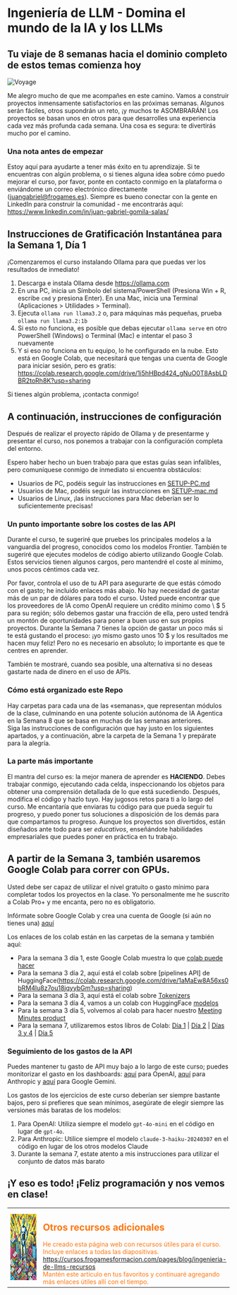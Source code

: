# Ingeniería de LLM  - Domina el mundo de la IA y los LLMs

## Tu viaje de 8 semanas hacia el dominio completo de estos temas comienza hoy

![Voyage](voyage.jpg)


Me alegro mucho de que me acompañes en este camino. Vamos a construir proyectos inmensamente satisfactorios en las próximas semanas. Algunos serán fáciles, otros supondrán un reto, ¡y muchos te ASOMBRARÁN! Los proyectos se basan unos en otros para que desarrolles una experiencia cada vez más profunda cada semana. Una cosa es segura: te divertirás mucho por el camino.


### Una nota antes de empezar

Estoy aquí para ayudarte a tener más éxito en tu aprendizaje. Si te encuentras con algún problema, o si tienes alguna idea sobre cómo puedo mejorar el curso, por favor, ponte en contacto conmigo en la plataforma o enviándome un correo electrónico directamente (juangabriel@frogames.es). Siempre es bueno conectar con la gente en LinkedIn para construir la comunidad - me encontrarás aquí:  
[https://www.linkedin.com/in/juan-gabriel-gomila-salas/
](https://www.linkedin.com/in/juan-gabriel-gomila-salas/)


## Instrucciones de Gratificación Instantánea para la Semana 1, Día 1

¡Comenzaremos el curso instalando Ollama para que puedas ver los resultados de inmediato!
1. Descarga e instala Ollama desde https://ollama.com
2. En una PC, inicia un Símbolo del sistema/PowerShell (Presiona Win + R, escribe `cmd` y presiona Enter). En una Mac, inicia una Terminal (Aplicaciones > Utilidades > Terminal).
3. Ejecuta `ollama run llama3.2` o, para máquinas más pequeñas, prueba `ollama run llama3.2:1b`
4. Si esto no funciona, es posible que debas ejecutar `ollama serve` en otro PowerShell (Windows) o Terminal (Mac) e intentar el paso 3 nuevamente
5. Y si eso no funciona en tu equipo, lo he configurado en la nube. Esto está en Google Colab, que necesitará que tengas una cuenta de Google para iniciar sesión, pero es gratis: https://colab.research.google.com/drive/1i5hHBpd424_gNuO0T8AsbLDBR2toRh8K?usp=sharing 

Si tienes algún problema, ¡contacta conmigo!

## A continuación, instrucciones de configuración

Después de realizar el proyecto rápido de Ollama y de presentarme y presentar el curso, nos ponemos a trabajar con la configuración completa del entorno.

Espero haber hecho un buen trabajo para que estas guías sean infalibles, pero comuníquese conmigo de inmediato si encuentra obstáculos:

- Usuarios de PC, podéis seguir las instrucciones en [SETUP-PC.md](SETUP-PC.md)
- Usuarios de Mac, podéis seguir las instrucciones en [SETUP-mac.md](SETUP-mac.md)
- Usuarios de Linux, ¡las instrucciones para Mac deberían ser lo suficientemente precisas!

### Un punto importante sobre los costes de las API

Durante el curso, te sugeriré que pruebes los principales modelos a la vanguardia del progreso, conocidos como los modelos Frontier. También te sugeriré que ejecutes modelos de código abierto utilizando Google Colab. Estos servicios tienen algunos cargos, pero mantendré el coste al mínimo, unos pocos céntimos cada vez.

Por favor, controla el uso de tu API para asegurarte de que estás cómodo con el gasto; he incluido enlaces más abajo. No hay necesidad de gastar más de un par de dólares para todo el curso. Usted puede encontrar que los proveedores de IA como OpenAI requiere un crédito mínimo como \ $ 5 para su región; sólo debemos gastar una fracción de ella, pero usted tendrá un montón de oportunidades para poner a buen uso en sus propios proyectos. Durante la Semana 7 tienes la opción de gastar un poco más si te está gustando el proceso: ¡yo mismo gasto unos 10 $ y los resultados me hacen muy feliz! Pero no es necesario en absoluto; lo importante es que te centres en aprender.

También te mostraré, cuando sea posible, una alternativa si no deseas gastarte nada de dinero en el uso de APIs.


### Cómo está organizado este Repo

Hay carpetas para cada una de las «semanas», que representan módulos de la clase, culminando en una potente solución autónoma de IA Agentica en la Semana 8 que se basa en muchas de las semanas anteriores.    
Siga las instrucciones de configuración que hay justo en los siguientes apartados, y a continuación, abre la carpeta de la Semana 1 y prepárate para la alegría.


### La parte más importante

El mantra del curso es: la mejor manera de aprender es **HACIENDO**. Debes trabajar conmigo, ejecutando cada celda, inspeccionando los objetos para obtener una comprensión detallada de lo que está sucediendo. Después, modifica el código y hazlo tuyo. Hay jugosos retos para ti a lo largo del curso. Me encantaría que enviaras tu código para que pueda seguir tu progreso, y puedo poner tus soluciones a disposición de los demás para que compartamos tu progreso. Aunque los proyectos son divertidos, están diseñados ante todo para ser _educativos_, enseñándote habilidades empresariales que puedes poner en práctica en tu trabajo.



## A partir de la Semana 3, también usaremos Google Colab para correr con GPUs.

Usted debe ser capaz de utilizar el nivel gratuito o gasto mínimo para completar todos los proyectos en la clase. Yo personalmente me he suscrito a Colab Pro+ y me encanta, pero no es obligatorio.

Infórmate sobre Google Colab y crea una cuenta de Google (si aún no tienes una) [aquí](https://colab.research.google.com/)

Los enlaces de los colab están en las carpetas de la semana y también aquí:  
- Para la semana 3 día 1, este Google Colab muestra lo que [colab puede hacer](https://colab.research.google.com/drive/1DjcrYDZldAXKJ08x1uYIVCtItoLPk1Wr?usp=sharing)
- Para la semana 3 día 2, aquí está el colab sobre [pipelines API] de HuggingFace(https://colab.research.google.com/drive/1aMaEw8A56xs0bRM4lu8z7ou18jqyybGm?usp=sharing)
- Para la semana 3 día 3, aquí está el colab sobre [Tokenizers](https://colab.research.google.com/drive/1WD6Y2N7ctQi1X9wa6rpkg8UfyA4iSVuz?usp=sharing)
- Para la semana 3 día 4, vamos a un colab con HuggingFace [modelos](https://colab.research.google.com/drive/1hhR9Z-yiqjUe7pJjVQw4c74z_V3VchLy?usp=sharing)
- Para la semana 3 día 5, volvemos al colab para hacer nuestro [Meeting Minutes product](https://colab.research.google.com/drive/1KSMxOCprsl1QRpt_Rq0UqCAyMtPqDQYx?usp=sharing)
- Para la semana 7, utilizaremos estos libros de Colab: [Día 1](https://colab.research.google.com/drive/15rqdMTJwK76icPBxNoqhI7Ww8UM-Y7ni?usp=sharing) | [Día 2](https://colab.research.google.com/drive/1T72pbfZw32fq-clQEp-p8YQ4_qFKv4TP?usp=sharing) | [Días 3 y 4](https://colab.research.google.com/drive/1csEdaECRtjV_1p9zMkaKKjCpYnltlN3M?usp=sharing) | [Día 5](https://colab.research.google.com/drive/1igA0HF0gvQqbdBD4GkcK3GpHtuDLijYn?usp=sharing)





### Seguimiento de los gastos de la API

Puedes mantener tu gasto de API muy bajo a lo largo de este curso; puedes monitorizar el gasto en los dashboards: [aquí](https://platform.openai.com/usage) para OpenAI, [aquí](https://console.anthropic.com/settings/cost) para Anthropic y [aquí](https://console.cloud.google.com/apis/api/generativelanguage.googleapis.com/cost) para Google Gemini.

Los gastos de los ejercicios de este curso deberían ser siempre bastante bajos, pero si prefieres que sean mínimos, asegúrate de elegir siempre las versiones más baratas de los modelos:
1. Para OpenAI: Utiliza siempre el modelo `gpt-4o-mini` en el código en lugar de `gpt-4o`.
2. Para Anthropic: Utilice siempre el modelo `claude-3-haiku-20240307` en el código en lugar de los otros modelos Claude
3. Durante la semana 7, estate atento a mis instrucciones para utilizar el conjunto de datos más barato



## ¡Y eso es todo! ¡Feliz programación y nos vemos en clase!



<table style="margin: 0; text-align: left;">
    <tr>
        <td style="width: 150px; height: 150px; vertical-align: middle;">
            <img src="resources.jpg" width="150" height="150" style="display: block;" />
        </td>
        <td>
            <h2 style="color:#f71;">Otros recursos adicionales</h2>
            <span style="color:#f71;">He creado esta página web con recursos útiles para el curso. Incluye enlaces a todas las diapositivas.<br/>
            <a href="https://cursos.frogamesformacion.com/pages/blog/ingenieria-de-llms-recursos">https://cursos.frogamesformacion.com/pages/blog/ingenieria-de-llms-recursos</a><br/>
                Mantén este artículo en tus favoritos y continuaré agregando más enlaces útiles allí con el tiempo.
            </span>
        </td>
    </tr>
</table>
